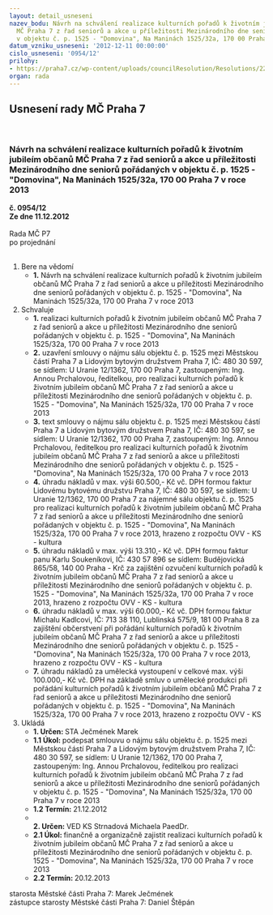 ```yaml
---
layout: detail_usneseni
nazev_bodu: Návrh na schválení realizace kulturních pořadů k životním jubileím občanů
  MČ Praha 7 z řad seniorů a akce u příležitosti Mezinárodního dne seniorů pořádaných
  v objektu č. p. 1525 - "Domovina", Na Maninách 1525/32a, 170 00 Praha 7 v roce 2013
datum_vzniku_usneseni: '2012-12-11 00:00:00'
cislo_usneseni: '0954/12'
prilohy:
- https://praha7.cz/wp-content/uploads/councilResolution/Resolutions/22236/63-12-smlouva_o_najmu_salu_lidove_bytove_druzstvo_praha_7_2013_seniori_2013.doc
organ: rada
---
```

<div id="ucUsn_pList" class="usn">
	<span><h2>Usnesení rady MČ Praha 7 </h2>
<br></span><div class="standBody">
<span><h3>Návrh na schválení realizace kulturních pořadů k životním jubileím občanů MČ Praha 7 z řad seniorů a akce u příležitosti Mezinárodního dne seniorů pořádaných v objektu č. p. 1525 - "Domovina", Na Maninách 1525/32a, 170 00 Praha 7 v roce 2013</h3></span><div class="center">
		<strong>č. 0954/12</strong><br>
	</div>
<div class="center">
		<strong>Ze dne 11.12.2012</strong><br><br>
	</div>Rada MČ P7<br> po projednání<br><br><ol>
<li>Bere na vědomí<ul><li>
<strong>1.</strong> Návrh na schválení realizace kulturních pořadů k životním jubileím občanů MČ Praha 7 z řad seniorů a akce u příležitosti Mezinárodního dne seniorů pořádaných v objektu č. p. 1525 - "Domovina", Na Maninách 1525/32a, 170 00 Praha 7 v roce 2013</li></ul>
</li>
<li>Schvaluje<ul>
<li>
<strong>1.</strong> realizaci kulturních pořadů k životním jubileím občanů MČ Praha 7 z řad seniorů a akce u příležitosti Mezinárodního dne seniorů pořádaných v objektu č. p. 1525 - "Domovina", Na Maninách 1525/32a, 170 00 Praha 7 v roce 2013</li>
<li>
<strong>2.</strong> uzavření smlouvy o nájmu sálu objektu č. p. 1525 mezi Městskou částí Praha 7 a Lidovým bytovým družstvem Praha 7, IČ: 480 30 597, se sídlem: U Uranie 12/1362, 170 00 Praha 7, zastoupeným: Ing. Annou Prchalovou, ředitelkou, pro realizaci kulturních pořadů k životním jubileím občanů MČ Praha 7 z řad seniorů a akce u příležitosti Mezinárodního dne seniorů pořádaných v objektu č. p. 1525 - "Domovina", Na Maninách 1525/32a, 170 00 Praha 7 v roce 2013</li>
<li>
<strong>3.</strong> text smlouvy o nájmu sálu objektu č. p. 1525 mezi Městskou částí Praha 7 a Lidovým bytovým družstvem Praha 7, IČ: 480 30 597, se sídlem: U Uranie 12/1362, 170 00 Praha 7, zastoupeným: Ing. Annou Prchalovou, ředitelkou pro realizaci kulturních pořadů k životním jubileím občanů MČ Praha 7 z řad seniorů a akce u příležitosti Mezinárodního dne seniorů pořádaných v objektu č. p. 1525 - "Domovina", Na Maninách 1525/32a, 170 00 Praha 7 v roce 2013</li>
<li>
<strong>4.</strong> úhradu nákladů v max. výši 60.500,- Kč vč. DPH formou faktur Lidovému bytovému družstvu Praha 7, IČ: 480 30 597, se sídlem: U Uranie 12/1362, 170 00 Praha 7 za nájemné sálu objektu č. p. 1525 pro realizaci kulturních pořadů k životním jubileím občanů MČ Praha 7 z řad seniorů a akce u příležitosti Mezinárodního dne seniorů pořádaných v objektu č. p. 1525 - "Domovina", Na Maninách 1525/32a, 170 00 Praha 7 v roce 2013, hrazeno z rozpočtu OVV - KS - kultura</li>
<li>
<strong>5.</strong> úhradu nákladů v max. výši 13.310,- Kč vč. DPH formou faktur panu Karlu Soukeníkovi, IČ: 430 57 896 se sídlem: Budějovická 865/58, 140 00 Praha - Krč za zajištění ozvučení kulturních pořadů k životním jubileím občanů MČ Praha 7 z řad seniorů a akce u příležitosti Mezinárodního dne seniorů pořádaných v objektu č. p. 1525 - "Domovina", Na Maninách 1525/32a, 170 00 Praha 7 v roce 2013, hrazeno z rozpočtu OVV - KS - kultura</li>
<li>
<strong>6.</strong> úhradu nákladů v max. výši 60.000,- Kč vč. DPH formou faktur Michalu Kadlcovi, IČ: 713 38 110, Lublinská 575/9, 181 00 Praha 8 za zajištění občerstvení při pořádání kulturních pořadů k životním jubileím občanů MČ Praha 7 z řad seniorů a akce u příležitosti Mezinárodního dne seniorů pořádaných v objektu č. p. 1525 - "Domovina", Na Maninách 1525/32a, 170 00 Praha 7 v roce 2013, hrazeno z rozpočtu OVV - KS - kultura</li>
<li>
<strong>7.</strong> úhradu nákladů za umělecká vystoupení v celkové max. výši 100.000,- Kč vč. DPH na základě smluv o umělecké produkci při pořádání kulturních pořadů k životním jubileím občanů MČ Praha 7 z řad seniorů a akce u příležitosti Mezinárodního dne seniorů pořádaných v objektu č. p. 1525 - "Domovina", Na Maninách 1525/32a, 170 00 Praha 7 v roce 2013, hrazeno z rozpočtu OVV - KS</li>
</ul>
</li>
<li>Ukládá<ul>
<li>
<strong>1. Určen: </strong>STA Ječmének Marek</li>
<li>
<strong>1.1 Úkol: </strong>podepsat smlouvu o nájmu sálu objektu č. p. 1525 mezi Městskou částí Praha 7 a Lidovým bytovým družstvem Praha 7, IČ: 480 30 597, se sídlem: U Uranie 12/1362, 170 00 Praha 7, zastoupeným: Ing. Annou Prchalovou, ředitelkou pro realizaci kulturních pořadů k životním jubileím občanů MČ Praha 7 z řad seniorů a akce u příležitosti Mezinárodního dne seniorů pořádaných v objektu č. p. 1525 - "Domovina", Na Maninách 1525/32a, 170 00 Praha 7 v roce 2013</li>
<li>
<strong>1.2 Termín: </strong>21.12.2012</li>
<li>
<strong><br>2. Určen: </strong>VED KS Strnadová Michaela PaedDr.</li>
<li>
<strong>2.1 Úkol: </strong>finančně a organizačně zajistit realizaci kulturních pořadů k životním jubileím občanů MČ Praha 7 z řad seniorů a akce u příležitosti Mezinárodního dne seniorů pořádaných v objektu č. p. 1525 - "Domovina", Na Maninách 1525/32a, 170 00 Praha 7 v roce 2013</li>
<li>
<strong>2.2 Termín: </strong>20.12.2013</li>
</ul>
</li>
</ol>starosta Městské části Praha 7: Marek Ječmének<br>zástupce starosty Městské části Praha 7: Daniel Štěpán 
</div>
</div>